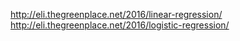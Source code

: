 http://eli.thegreenplace.net/2016/linear-regression/
http://eli.thegreenplace.net/2016/logistic-regression/
